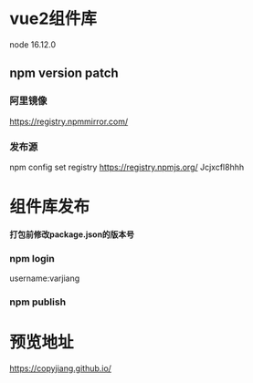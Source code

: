 # vue2组件库
node 16.12.0
## npm version patch

### 阿里镜像
https://registry.npmmirror.com/

### 发布源
npm config set registry https://registry.npmjs.org/
Jcjxcfl8hhh

# 组件库发布
#### 打包前修改package.json的版本号
### npm login
username:varjiang
### npm publish

# 预览地址
https://copyjiang.github.io/